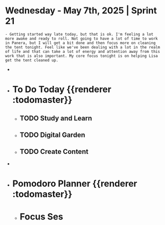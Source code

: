 # Wednesday - May 7th, 2025 | Sprint 21
	- Getting started way late today, but that is ok. I'm feeling a lot more awake and ready to roll. Not going to have a lot of time to work in Panera, but I will get a bit done and then focus more on cleaning the tent tonight. Feel like we've been dealing with a lot in the realm of life and that can take a lot of energy and attention away from this work that is also important. My core focus tonight is on helping Lisa get the tent cleaned up.
-
- # To Do Today {{renderer :todomaster}}
	- ## TODO Study and Learn
	- ## TODO Digital Garden
	- ## TODO Create Content
-
- # Pomodoro Planner {{renderer :todomaster}}
	- # Focus Ses